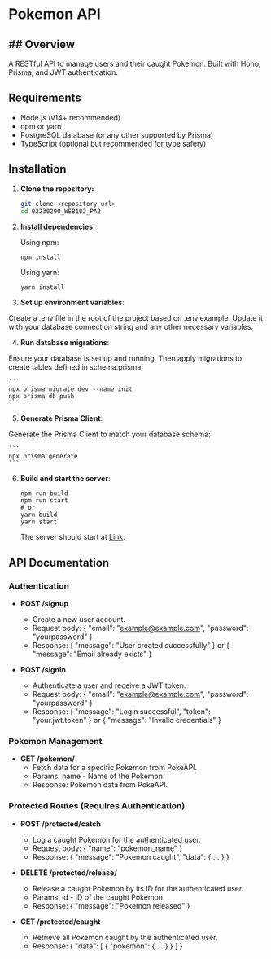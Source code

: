 # Pokemon API

## ## Overview
A RESTful API to manage users and their caught Pokemon. Built with Hono, Prisma, and JWT authentication.


## Requirements

- Node.js (v14+ recommended)
- npm or yarn
- PostgreSQL database (or any other supported by Prisma)
- TypeScript (optional but recommended for type safety)

## Installation

1. **Clone the repository:**

   ```bash
   git clone <repository-url>
   cd 02230290_WEB102_PA2
   ```

2. **Install dependencies**:

    Using npm:

    ```
    npm install
    ```

    Using yarn:

    ```
    yarn install
    ```

3. **Set up environment variables**:

Create a .env file in the root of the project based on .env.example. Update it with your database connection string and any other necessary variables.

4. **Run database migrations**:

Ensure your database is set up and running. Then apply migrations to create tables defined in schema.prisma:

    ```
    npx prisma migrate dev --name init
    npx prisma db push
    ```

5. **Generate Prisma Client**:

Generate the Prisma Client to match your database schema:

    ```
    npx prisma generate
    ```

6. **Build and start the server**:
    ```
    npm run build
    npm run start
    # or
    yarn build
    yarn start
    ```

    The server should start at [Link](http://localhost:3000).

## API Documentation
### Authentication
- **POST /signup**

    - Create a new user account.
    - Request body: { "email": "example@example.com", "password": "yourpassword" }
    - Response: { "message": "User created successfully" } or { "message": "Email already exists" }

- **POST /signin**

    - Authenticate a user and receive a JWT token.
    - Request body: { "email": "example@example.com", "password": "yourpassword" }
    - Response: { "message": "Login successful", "token": "your.jwt.token" } or { "message": "Invalid credentials" }

### Pokemon Management

- **GET /pokemon/**
    - Fetch data for a specific Pokemon from PokeAPI.
    - Params: name - Name of the Pokemon.
    - Response: Pokemon data from PokeAPI.

### Protected Routes (Requires Authentication)
- **POST /protected/catch**

    - Log a caught Pokemon for the authenticated user.
    - Request body: { "name": "pokemon_name" }
    - Response: { "message": "Pokemon caught", "data": { ... } }

- **DELETE /protected/release/**

    - Release a caught Pokemon by its ID for the authenticated user.
    - Params: id - ID of the caught Pokemon.
    - Response: { "message": "Pokemon released" }

- **GET /protected/caught**

    - Retrieve all Pokemon caught by the authenticated user.
    - Response: { "data": [ { "pokemon": { ... } } ] }

